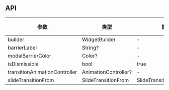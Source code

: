 ## API

| 参数 | 类型 | 默认值 | 说明 |
| --- | --- | --- | --- |
| builder | WidgetBuilder | - |  |
| barrierLabel | String? | - |  |
| modalBarrierColor | Color? | - |  |
| isDismissible | bool | true |  |
| transitionAnimationController | AnimationController? | - |  |
| slideTransitionFrom | SlideTransitionFrom | SlideTransitionFrom.bottom |  |
